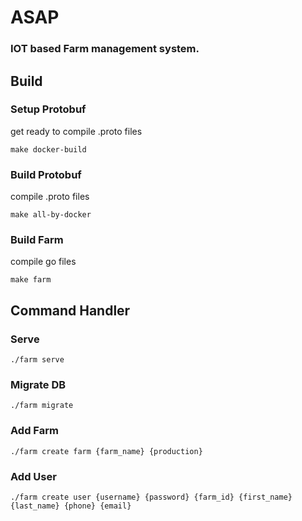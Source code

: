 # ASAP

### IOT based Farm management system.


## Build

### Setup Protobuf
get ready to compile .proto files
```
make docker-build
```

### Build Protobuf
compile .proto files
```
make all-by-docker
```

### Build Farm
compile go files
```
make farm
```

## Command Handler


### Serve
```
./farm serve
```

### Migrate DB
```
./farm migrate
```

### Add Farm
```
./farm create farm {farm_name} {production}
```

### Add User
```
./farm create user {username} {password} {farm_id} {first_name} {last_name} {phone} {email}
```

